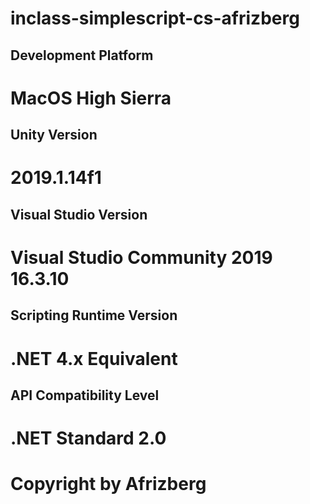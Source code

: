 # inclass-simplescript-cs-afrizberg

## Development Platform
# MacOS High Sierra

## Unity Version
# 2019.1.14f1

## Visual Studio Version 
# Visual Studio Community 2019 16.3.10

## Scripting Runtime Version 
# .NET 4.x Equivalent

## API Compatibility Level 
# .NET Standard 2.0

# Copyright by Afrizberg
